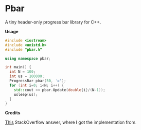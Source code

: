 # Pbar

A tiny header-only progress bar library for C++.

**Usage**

~~~cpp
#include <iostream>
#include <unistd.h>
#include "pbar.h"

using namespace pbar;

int main() {
  int N = 100;
  int us = 100000;
  ProgressBar pbar(50, '=');
  for (int i=0; i<N; i++) {
    std::cout << pbar.Update(double{i}/(N-1));
    usleep(us);
  }
}
~~~

**Credits**

[This](https://stackoverflow.com/a/14539953) StackOverflow answer, where I got
the implementation from.
